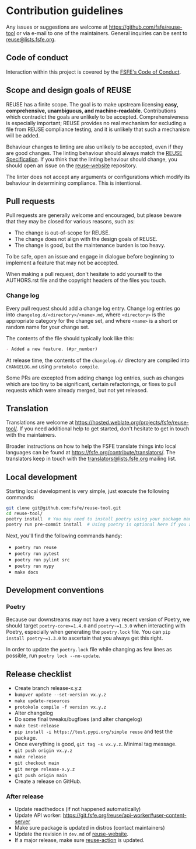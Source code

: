 <!--
SPDX-FileCopyrightText: 2021 Free Software Foundation Europe e.V. <https://fsfe.org>

SPDX-License-Identifier: CC-BY-SA-4.0
-->

# Contribution guidelines

Any issues or suggestions are welcome at <https://github.com/fsfe/reuse-tool> or
via e-mail to one of the maintainers. General inquiries can be sent to
<reuse@lists.fsfe.org>.

## Code of conduct

Interaction within this project is covered by the
[FSFE's Code of Conduct](https://fsfe.org/about/codeofconduct).

## Scope and design goals of REUSE

REUSE has a finite scope. The goal is to make upstream licensing **easy,
comprehensive, unambiguous, and machine-readable**. Contributions which
contradict the goals are unlikely to be accepted. Comprehensiveness is
especially important; REUSE provides no real mechanism for excluding a file from
REUSE compliance testing, and it is unlikely that such a mechanism will be
added.

Behaviour changes to linting are also unlikely to be accepted, even if they are
good changes. The linting behaviour should always match the
[REUSE Specification](https://reuse.software/spec/). If you think that the
linting behaviour should change, you should open an issue on the
[reuse-website](https://github.com/fsfe/reuse-website) repository.

The linter does not accept any arguments or configurations which modify its
behaviour in determining compliance. This is intentional.

## Pull requests

Pull requests are generally welcome and encouraged, but please beware that they
may be closed for various reasons, such as:

- The change is out-of-scope for REUSE.
- The change does not align with the design goals of REUSE.
- The change is good, but the maintenance burden is too heavy.

To be safe, open an issue and engage in dialogue before beginning to implement a
feature that may not be accepted.

When making a pull request, don't hesitate to add yourself to the AUTHORS.rst
file and the copyright headers of the files you touch.

### Change log

Every pull request should add a change log entry. Change log entries go into
`changelog.d/<directory>/<name>.md`, where `<directory>` is the appropriate
category for the change set, and where `<name>` is a short or random name for
your change set.

The contents of the file should typically look like this:

```markdown
- Added a new feature. (#pr_number)
```

At release time, the contents of the `changelog.d/` directory are compiled into
`CHANGELOG.md` using `protokolo compile`.

Some PRs are excepted from adding change log entries, such as changes which are
too tiny to be significant, certain refactorings, or fixes to pull requests
which were already merged, but not yet released.

## Translation

Translations are welcome at
<https://hosted.weblate.org/projects/fsfe/reuse-tool/>. If you need additional
help to get started, don't hesitate to get in touch with the maintainers.

Broader instructions on how to help the FSFE translate things into local
languages can be found at <https://fsfe.org/contribute/translators/>. The
translators keep in touch with the <translators@lists.fsfe.org> mailing list.

## Local development

Starting local development is very simple, just execute the following commands:

```bash
git clone git@github.com:fsfe/reuse-tool.git
cd reuse-tool/
poetry install  # You may need to install poetry using your package manager.
poetry run pre-commit install  # Using poetry is optional here if you already have pre-commit.
```

Next, you'll find the following commands handy:

- `poetry run reuse`
- `poetry run pytest`
- `poetry run pylint src`
- `poetry run mypy`
- `make docs`

## Development conventions

### Poetry

Because our downstreams may not have a very recent version of Poetry, we should
target `poetry-core>=1.4.0` and `poetry~=1.3.0` when interacting with Poetry,
especially when generating the `poetry.lock` file. You can
`pip install poetry~=1.3.0` to ascertain that you always get this right.

In order to update the `poetry.lock` file while changing as few lines as
possible, run `poetry lock --no-update`.

## Release checklist

- Create branch release-x.y.z
- `bumpver update --set-version vx.y.z`
- `make update-resources`
- `protokolo compile -f version vx.y.z`
- Alter changelog
- Do some final tweaks/bugfixes (and alter changelog)
- `make test-release`
- `pip install -i https://test.pypi.org/simple reuse` and test the package.
- Once everything is good, `git tag -s vx.y.z`. Minimal tag message.
- `git push origin vx.y.z`
- `make release`
- `git checkout main`
- `git merge release-x.y.z`
- `git push origin main`
- Create a release on GitHub.

### After release

- Update readthedocs (if not happened automatically)
- Update API worker: https://git.fsfe.org/reuse/api-worker#user-content-server
- Make sure package is updated in distros (contact maintainers)
- Update the revision in `dev.md` of
  [reuse-website](https://github.com/fsfe/reuse-website).
- If a major release, make sure
  [reuse-action](https://github.com/fsfe/reuse-action/) is updated.
